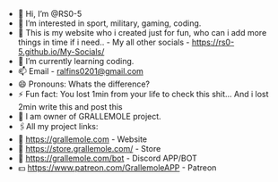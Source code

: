 - 👋 Hi, I’m @RS0-5
- 👀 I’m interested in sport, military, gaming, coding.
- 🛜 This is my website who i created just for fun, who can i add more things in time if i need.. - My all other socials - https://rs0-5.github.io/My-Socials/
- 🌱 I’m currently learning coding.
- 📫 Email - ralfins0201@gmail.com
- 😄 Pronouns: Whats the difference?
- ⚡ Fun fact: You lost 1min from your life to check this shit... And i lost 2min write this and post this 
- 👤 I am owner of GRALLEMOLE project.
- 🖇️All my project links:
- 💫 https://grallemole.com - Website
- 🛒 https://store.grallemole.com/ - Store
- 🤖 https://grallemole.com/bot - Discord APP/BOT
- 💵 https://www.patreon.com/GrallemoleAPP - Patreon
